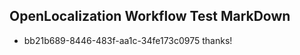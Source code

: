 ## OpenLocalization Workflow Test MarkDown
* bb21b689-8446-483f-aa1c-34fe173c0975 thanks!

<!--HONumber=Aug16_HO3-->


